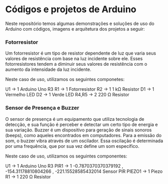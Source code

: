 # Códigos e projetos de Arduino

Neste repositório temos algumas demonstrações e soluções de uso do Arduino com códigos, imagens e arquitetura dos projetos a seguir:

### Fotorresistor
Um fotorresistor é um tipo de resistor dependente de luz que varia seus valores de resistência com base na luz incidente sobre ele. Esses fotorresistores tendem a diminuir seus valores de resistência com o aumento da intensidade da luz incidente. 

Neste caso de uso, utilizamos os seguintes componetes:

U1 		→		1	 	Arduino Uno R3
R1 		→		1	 	 Fotorresistor
R2 		→		1		1 kΩ Resistor
D1 		→		1		Vermelho LED
D2 		→		1		Verde LED
R4,R5 	  →	     	  2	  	       220 Ω Resistor

### Sensor de Presença e Buzzer
O sensor de presença é um equipamento que utiliza tecnologia de detecção, e sua função é perceber e detectar um certo tipo de energia e sua variação.
Buzzer é um dispositivo para geração de sinais sonoros (beeps), como aqueles encontrados em computadores. Para a emissão do som, o buzzer vibra através de um oscilador. Essa oscilação é determinada por uma frequência, que por sua vez define um som específico.

Neste caso de uso, utilizamos os seguintes componentes:

U1 			→		1	   Arduino Uno R3
PIR1		→		1	  -0.7870370370379192 , -154.31178810804266 , -221.15528585432014  Sensor PIR
PIEZO1		 →		  1	 	Piezo
R1			→		1	   220 Ω Resistor
